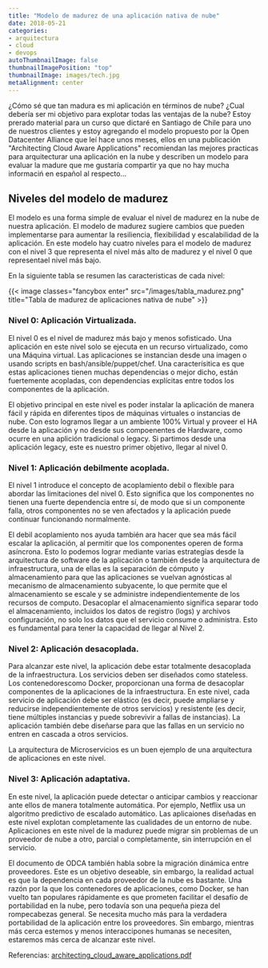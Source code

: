 ```yaml
---
title: "Modelo de madurez de una aplicación nativa de nube"
date: 2018-05-21
categories:
- arquitectura
- cloud
- devops
autoThumbnailImage: false
thumbnailImagePosition: "top"
thumbnailImage: images/tech.jpg
metaAlignment: center
---
```


¿Cómo sé que tan madura es mi aplicación en términos de nube? ¿Cual debería ser mi objetivo para explotar todas las ventajas de la nube? Estoy prerado material para un curso que dictaré en Santiago de Chile para uno de nuestros clientes y estoy agregando el modelo propuesto por la Open Datacenter Alliance que leí hace unos meses, ellos en una publicación "Architecting Cloud Aware Applications" recomiendan las mejores practicas para arquitecturar una aplicación en la nube y describen un modelo para evaluar la madure que me gustaría compartir ya que no hay mucha informaciń en español al respecto...



<!--more-->

##  Niveles del modelo de madurez

El modelo es una forma simple de evaluar el nivel de madurez en la nube de nuestra aplicación. El modelo de madurez sugiere cambios que pueden implementarse para aumentar la resiliencia, flexibilidad y escalabilidad de la aplicación. En este modelo hay cuatro niveles para el modelo de madurez con el nivel 3 que representa el nivel más alto de madurez y el nivel 0 que representael nivel más bajo.

En la siguiente tabla se resumen las caracteristicas de cada nivel:  

{{< image classes="fancybox enter" src="/images/tabla_madurez.png" title="Tabla de madurez de aplicaciones nativa de nube" >}}



### Nivel  0: Aplicación Virtualizada.

El nivel 0 es el nivel de madurez más bajo y menos sofisticado. Una aplicación en este nivel solo se ejecuta en un recurso virtualizado, como
una Máquina virtual. Las aplicaciones se instancian desde una imagen o usando scripts en bash/ansible/puppet/chef. Una caracterísitica es que estas aplicaciones tienen muchas dependencias o mejor dicho, están fuertemente acopladas, con dependencias explícitas entre todos los componentes de la aplicación.

El objetivo principal en este nivel es poder instalar la aplicación de manera fácil y rápida en diferentes tipos de máquinas virtuales o instancias de nube. Con esto logramos llegar a un ambiente 100% Virtual y proveer el HA desde la aplicación y no desde sus compoenentes de Hardware, como ocurre en una aplición tradicional o legacy. Si partimos desde una aplicación legacy, este es nuestro primer objetivo, llegar al nivel 0.

### Nivel  1: Aplicación debilmente acoplada.

El nivel 1 introduce el concepto de acoplamiento debil o flexible para abordar las limitaciones del nivel 0. Esto significa que los componentes no tienen una fuerte dependencia entre sí, de modo que si un componente falla, otros componentes no se ven afectados y la aplicación puede continuar funcionando normalmente.

El debil acoplamiento nos ayuda también ara hacer que sea más fácil escalar la aplicación, al permitir que los componentes operen de forma asíncrona. Esto lo podemos lograr mediante varias estrategías desde la arquitectura de software de la aplicación o también desde la arquitectura de infraestructura, una de ellas es la separación de cómputo y almacenamiento para que las aplicaciones se vuelvan agnósticas al mecanismo de almacenamiento subyacente, lo que permite que el almacenamiento se escale y se administre independientemente de los recursos de computo. Desacoplar el almacenamiento significa separar todo el almacenamiento, incluidos los datos de registro (logs) y archivos configuración, no solo los datos que el servicio consume o administra. Esto es fundamental para tener la capacidad de llegar al  Nivel 2.

### Nivel  2: Aplicación desacoplada.

Para alcanzar este nivel, la aplicación debe estar totalmente desacoplada de la infraestructura. Los servicios deben ser diseñados como stateless.  Los contenedorescomo Docker, proporcionan una forma de desacoplar componentes de la aplicaciones de la infraestructura. En este nivel, cada servicio de aplicación debe ser elástico (es decir, puede ampliarse y reducirse independientemente de otros servicios) y resistente (es decir, tiene múltiples instancias y puede sobrevivir a fallas de instancias). La aplicación también debe diseñarse para que las fallas en un servicio no entren en cascada a otros servicios.

La arquitectura de  Microservicios es un buen ejemplo de una arquitectura de aplicaciones en este nivel.

### Nivel 3: Aplicación adaptativa.

En este nivel, la aplicación puede detectar o anticipar cambios y reaccionar ante ellos de manera totalmente automática. Por ejemplo, Netflix usa un algoritmo predictivo de escalado automático. Las aplicaiones diseñadas en este nivel explotan completamente las cualidades  de un entorno de nube. Aplicaciones en este nivel de la madurez puede migrar sin problemas de un proveedor de nube a otro, parcial o completamente, sin interrupción en el servicio.

El documento de ODCA también habla sobre la migración dinámica entre proveedores. Este es un objetivo deseable, sin embargo, la realidad actual es que la dependencia en  cada proveedor de la nube es bastante. Una razón por la que los contenedores de aplicaciones, como Docker, se han vuelto tan populares rápidamente es que prometen facilitar el desafío de portabilidad en la nube, pero todavía son una pequeña pieza del rompecabezas general. Se necesita mucho más para la verdadera portabilidad de la aplicación entre los proveedores. Sin embargo, mientras más cerca estemos y menos interaccipones humanas se necesiten, estaremos más cerca de alcanzar este nivel.

Referencias: [architecting_cloud_aware_applications.pdf](https://github.com/Sentinel-la/architecting_cloud_aware_applications)